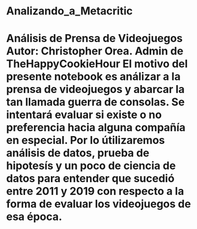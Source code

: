# Analizando_a_Metacritic
# Análisis de Prensa de Videojuegos  Autor: Christopher Orea. Admin de TheHappyCookieHour El motivo del presente notebook es análizar a la prensa de videojuegos y abarcar la tan llamada guerra de consolas.   Se intentará evaluar si existe o no preferencia hacia alguna compañía en especial. Por lo útilizaremos análisis de datos, prueba de hipotesís y un poco de ciencia de datos para entender que sucedió entre 2011 y 2019 con respecto a la forma de evaluar los videojuegos de esa época.
